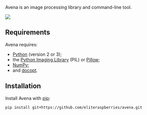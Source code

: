 Avena is an image processing library and command-line tool.

[![](https://travis-ci.org/eliteraspberries/avena.svg)][build-status]


Requirements
------------

Avena requires:

 -  [Python][] (version 2 or 3);
 -  the [Python Imaging Library][] (PIL) or [Pillow][];
 -  [NumPy][];
 -  and [docopt][].


Installation
------------

Install Avena with [pip][]:

    pip install git+https://github.com/eliteraspberries/avena.git


[build-status]: https://travis-ci.org/eliteraspberries/avena

[Python]: <https://www.python.org/>
[Python Imaging Library]: <http://pythonware.com/products/pil/>
[Pillow]: <http://python-pillow.github.io/>
[NumPy]: <http://www.numpy.org/>
[docopt]: <http://docopt.org/>
[pip]: <https://pip.pypa.io/en/stable/>

